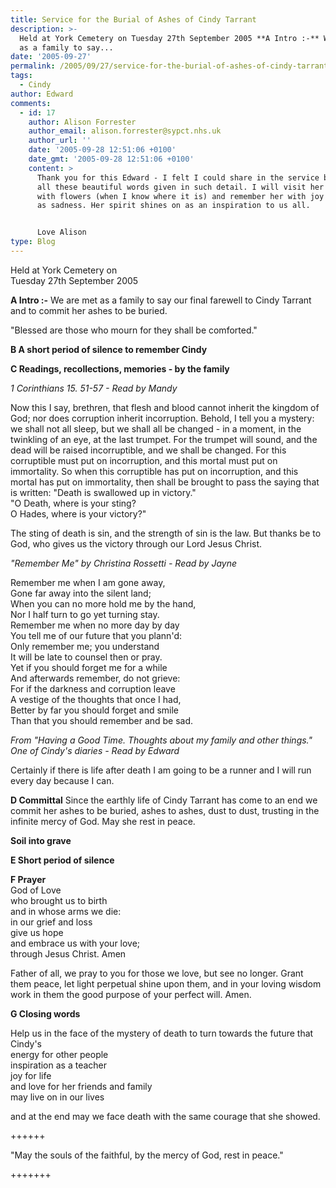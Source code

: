 ```yaml
---
title: Service for the Burial of Ashes of Cindy Tarrant
description: >-
  Held at York Cemetery on Tuesday 27th September 2005 **A Intro :-** We are met
  as a family to say...
date: '2005-09-27'
permalink: /2005/09/27/service-for-the-burial-of-ashes-of-cindy-tarrant/
tags:
  - Cindy
author: Edward
comments:
  - id: 17
    author: Alison Forrester
    author_email: alison.forrester@sypct.nhs.uk
    author_url: ''
    date: '2005-09-28 12:51:06 +0100'
    date_gmt: '2005-09-28 12:51:06 +0100'
    content: >
      Thank you for this Edward - I felt I could share in the service by having
      all these beautiful words given in such detail. I will visit her grave
      with flowers (when I know where it is) and remember her with joy as well
      as sadness. Her spirit shines on as an inspiration to us all.


      Love Alison
type: Blog
---
```


Held at York Cemetery on  
 Tuesday 27th September 2005

**A Intro :-** We are met as a family to say our final farewell to Cindy
Tarrant and to commit her ashes to be buried.

\"Blessed are those who mourn for they shall be comforted.\"

**B A short period of silence to remember Cindy**

**C Readings, recollections, memories - by the family**

*1 Corinthians 15. 51-57 - Read by Mandy*

Now this I say, brethren, that flesh and blood cannot inherit the
kingdom of God; nor does corruption inherit incorruption. Behold, I tell
you a mystery: we shall not all sleep, but we shall all be changed - in
a moment, in the twinkling of an eye, at the last trumpet. For the
trumpet will sound, and the dead will be raised incorruptible, and we
shall be changed. For this corruptible must put on incorruption, and
this mortal must put on immortality. So when this corruptible has put on
incorruption, and this mortal has put on immortality, then shall be
brought to pass the saying that is written: \"Death is swallowed up in
victory.\"  
 \"O Death, where is your sting?  
 O Hades, where is your victory?\"

The sting of death is sin, and the strength of sin is the law. But
thanks be to God, who gives us the victory through our Lord Jesus
Christ.

*\"Remember Me\" by Christina Rossetti - Read by Jayne*

Remember me when I am gone away,  
 Gone far away into the silent land;  
 When you can no more hold me by the hand,  
 Nor I half turn to go yet turning stay.  
 Remember me when no more day by day  
 You tell me of our future that you plann\'d:  
 Only remember me; you understand  
 It will be late to counsel then or pray.  
 Yet if you should forget me for a while  
 And afterwards remember, do not grieve:  
 For if the darkness and corruption leave  
 A vestige of the thoughts that once I had,  
 Better by far you should forget and smile  
 Than that you should remember and be sad.

*From \"Having a Good Time. Thoughts about my family and other things.\"
One of Cindy\'s diaries - Read by Edward*

Certainly if there is life after death I am going to be a runner and I
will run every day because I can.

**D Committal** Since the earthly life of Cindy Tarrant has come to an
end we commit her ashes to be buried, ashes to ashes, dust to dust,
trusting in the infinite mercy of God. May she rest in peace.

<strong> Soil into grave</strong>

**E Short period of silence**

**F Prayer**  
 God of Love  
 who brought us to birth  
 and in whose arms we die:  
 in our grief and loss  
 give us hope  
 and embrace us with your love;  
 through Jesus Christ. Amen

Father of all, we pray to you for those we love, but see no longer.
Grant them peace, let light perpetual shine upon them, and in your
loving wisdom work in them the good purpose of your perfect will. Amen.

**G Closing words**

Help us in the face of the mystery of death to turn towards the future
that Cindy\'s  
 energy for other people  
 inspiration as a teacher  
 joy for life  
 and love for her friends and family  
 may live on in our lives

and at the end may we face death with the same courage that she showed.

++++++

\"May the souls of the faithful, by the mercy of God, rest in peace.\"

+++++++

